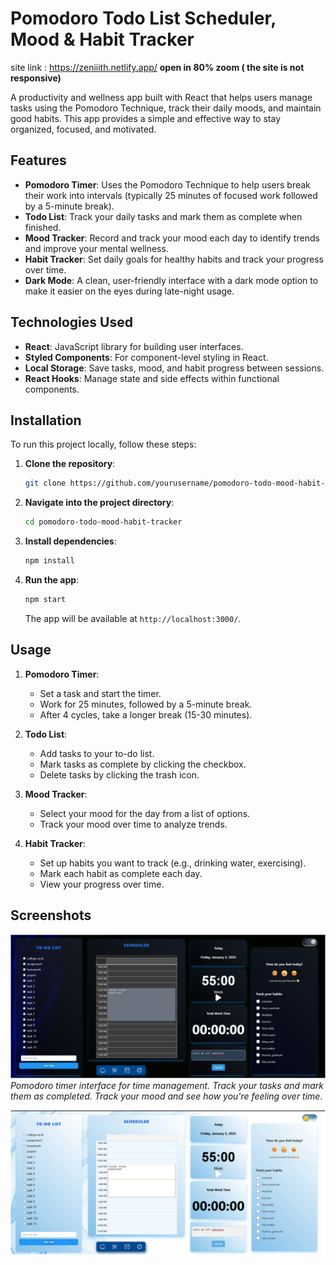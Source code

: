 # Pomodoro Todo List Scheduler, Mood & Habit Tracker

site link : https://zeniiith.netlify.app/
**open in 80% zoom ( the site is not responsive)**

A productivity and wellness app built with React that helps users manage tasks using the Pomodoro Technique, track their daily moods, and maintain good habits. This app provides a simple and effective way to stay organized, focused, and motivated.

## Features

- **Pomodoro Timer**: Uses the Pomodoro Technique to help users break their work into intervals (typically 25 minutes of focused work followed by a 5-minute break).
- **Todo List**: Track your daily tasks and mark them as complete when finished.
- **Mood Tracker**: Record and track your mood each day to identify trends and improve your mental wellness.
- **Habit Tracker**: Set daily goals for healthy habits and track your progress over time.
- **Dark Mode**: A clean, user-friendly interface with a dark mode option to make it easier on the eyes during late-night usage.

## Technologies Used

- **React**: JavaScript library for building user interfaces.
- **Styled Components**: For component-level styling in React.
- **Local Storage**: Save tasks, mood, and habit progress between sessions.
- **React Hooks**: Manage state and side effects within functional components.

## Installation

To run this project locally, follow these steps:

1. **Clone the repository**:

   ```bash
   git clone https://github.com/yourusername/pomodoro-todo-mood-habit-tracker.git
   ```

2. **Navigate into the project directory**:

   ```bash
   cd pomodoro-todo-mood-habit-tracker
   ```

3. **Install dependencies**:

   ```bash
   npm install
   ```

4. **Run the app**:

   ```bash
   npm start
   ```

   The app will be available at `http://localhost:3000/`.

## Usage

1. **Pomodoro Timer**:
   - Set a task and start the timer.
   - Work for 25 minutes, followed by a 5-minute break.
   - After 4 cycles, take a longer break (15-30 minutes).

2. **Todo List**:
   - Add tasks to your to-do list.
   - Mark tasks as complete by clicking the checkbox.
   - Delete tasks by clicking the trash icon.

3. **Mood Tracker**:
   - Select your mood for the day from a list of options.
   - Track your mood over time to analyze trends.

4. **Habit Tracker**:
   - Set up habits you want to track (e.g., drinking water, exercising).
   - Mark each habit as complete each day.
   - View your progress over time.

## Screenshots

![Dark Theme](screenshots/ss2.png)
*Pomodoro timer interface for time management.*
*Track your tasks and mark them as completed.*
*Track your mood and see how you're feeling over time.*

![Light Theme](screenshots/ss1.png)




